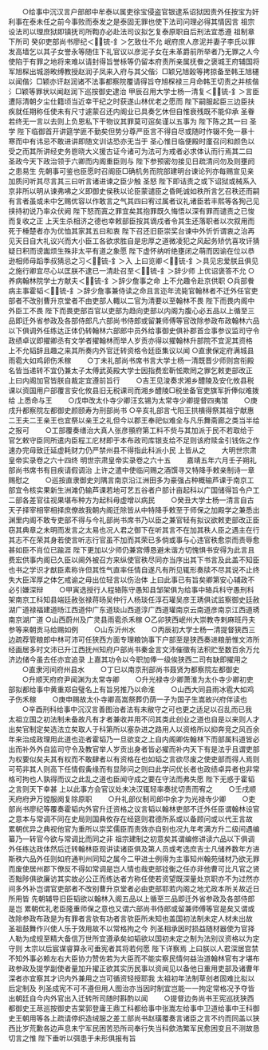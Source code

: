 <!-- { "loadSidebar": true } -->
　　○给事中沉汉言户部郎中牟泰以属吏徐宝侵盗官银逮系诏狱因责外任按宝为奸利事在泰未任之前今事败而泰发之是泰固无罪也使下法司问理必得其情因言  祖宗设法司以理庶狱即镇抚司所鞫亦必赴法司议拟乞复泰原职自后刑法宜悉遵  祖制章下所司  癸卯吏部尚书廖纪＜锍-釒＞乞致仕不允  岷府庶人彦泥并妻子李氏以罪发高墙乞以其子女誉永等随住下礼官议以彦泥子女在未革爵前所举者乃无罪之人今使陷于有罪之地将来难以请封得旨誉栐等仍留本府责所亲属抚餋之褒城王府辅国将军旭棎出城游畋缚教授赵润子凤来入府与其父偕氵□颖兄旭榖等拷掠备至韩王旭櫏以闻偕氵□颖亦讦赵润诸不法事都察院覆请得旨夺旭棎禄三月命韩王切责之并核偕氵□颖等罪状以闻赵润下巡按御史逮治  甲辰召用大学士杨一清复＜锍-釒＞言臣遭际清朝夕尘仕籍顷当近幸干纪之时获遂山林优老之愿而  陛下嗣服起臣三边臣扶疾就任期称任使未有尺寸遽蒙召还内阁业已具奏乞休但自惟衰残既不能仰承  圣眷若终无一言以去则上负恩私下干物议其罪莫可逭矣谨以五事为  陛下陈之其一曰  圣学  陛下临御首开讲筵学匪不勤矣但势分尊严臣言不得自尽或随时作辍不免一暴十寒而中有讳忌不敢进讲即随文训诂恐亦无当于  圣心惟日临便殿时廑召问和颜色以受之而其所讲经史务鬯晓大义援古证今诸可为法可为戒者必求体认而行焉其二曰  圣政今天下政治领于六卿而内阁重臣则与  陛下参预密勿接见日疏清问勿及则壅阏之患易生  先朝事可鉴也臣愿时召阁臣□确机务而院部建明台谏论列亦每赐宣见亲加质问听其尽言其三曰听言诸进谏之臣少触  圣怒  陛下即诘责之或下诏狱或械系入京非所以明从谏弗咈之义即御史侯秩以论臣蒙谴臣之昏眊诚如秩所言乞召秩还而嗣有言者虽或未中乞赐优容以作敢言之气其四曰宥过属者议礼诸臣若丰熙等各狥己见挟持初说乃率众伏阙  陛下怒而寘之罪宜矣其抱罪既久悔悟以深有罪而谴责之已悛而复收之正  上天生杀相济之德也幸敕部臣按其谪戍者令其生还落职者以次叙用而死于棰楚者亦为优恤其家其五曰和衷  陛下召还旧臣崇奖台谏中外忻忻谓衷之治再见天日自大礼议兴而大小臣工各欲求胜自是忠厚之道微凌犯之风起务矫伉喜攻讦猜疑日积而谤讟烦生殊非太平有道之象愿  陛下虚怀纳听绝壅闭之萌而因谕在位以恭逊相师毋蹈季叔猜忌之习＜锍-釒＞入  上曰览卿＜锍-釒＞具见忠爱朕且俱见之施行卿宜尽心以匡朕不逮已一清赴召至＜锍-釒＞辞少师  上优诏褒答不允
○养病翰林院学士方献夫＜锍-釒＞辞少詹事之命  上不允趣令赴京供职
○兵部餋病主事霍韬＜锍-釒＞辞少詹事兼侍读之命且言迩年流毙官翰林者不迁外任官吏部者不改别曹升京堂者不由吏部人輙以二官为清要以至翰林不畏  陛下而畏内阁中外臣工不畏  陛下而畏吏部百官以吏部为趋向吏部以内阁为腹心必五品以上循至三品即迁外省参政及各部侍郎凡六部尚书侍郎或留兼师傅等官改除参政布政翰林六品以下俱调外任练达正体仍转翰林六部郎中员外给事御史俱补郡首佥事参议监司守令政绩卓议即擢卿丞有文学者擢翰林而举人岁贡亦得以擢翰林升部院不宜泥其资格  上不允韬辞且趣之来其所奏内外官迁转资格令廷臣集议以闻
○直隶保定府满城县雨雹大如鸡卵伤禾稼
　　○丁未礼部尚书席书言大学士杨一清既晋少师则宫衔殿名皆当递转不宜仍兼太子太傅武英殿大学士因指费宏靳恡欺罔之罪乞敕吏部改正  上曰内阁加官皆朕自裁定宜遵前旨行
　　○吉王见浚奏求湘乡醴陵及安化攸县税课以资国用户部覆言安化攸县旧无税课司而湘乡醴陵□税坐备官吏旗军折俸似难拨给  上悉命与王
　　○戊申改太仆寺少卿汪玄锡为太常寺少卿提督四夷馆
　　○庚戌升都察院左都御史颜颐寿为刑部尚书
○辛亥礼部言弋阳王拱樻得祭其祖宁献惠二王夫二王亲王也宜祭以亲王之礼但今以郡王奉祀似难全与凡乐舞斋廊之类当半给之报可
　　○工部覆奏缮治大真人张彦頨府第工料不赀与其加派于民不若取给于官乞敕守臣同所遣内臣程工庀材即于本布政司库银支给不足则该府赎金引钱佐之作速办完毋致迁延虚耗财力仍严禁州县不得指此科派小民  上皆从之
　　大明世宗肃皇帝实录卷之六十四终
明世宗肃皇帝实录卷之六十五
　　嘉靖五年六月壬子朔礼部尚书席书有目疾请假调治  上许之遣中使临问赐之酒馔寻又特降手敕亲制诗一章赐慰之
　　○巡按直隶御史刘隅言南京沿江洲田多为豪强占种概输芦课于南京工部宜令核实果新生洲滩仍输芦课若地可艺五谷者户部计亩起科以广国储得旨令户工二部各差官往视果堪布种方为起科毋虚增以病民
　　○癸丑大学士杨一清言自古天子择宰相宰相择庶僚故我朝内阁迁除皆从中特降手敕至于师保之加殿学之兼悉出渊里内阁不敢专吏部不得与今礼部尚书席书乃以臣之兼官轻有拟议欲敕吏部改正臣窃其典章之未明而发言之太易也况人君之御下在听其言不在加其秩人臣之遇主在行其志不在荣其身若使言听志行官虽不加而其荣已多倘或事与心违官秩愈崇而责辱愈甚如臣不肖位已踰涯  陛下更加以少师仍兼宫傅恳避未谐方切愧惧书安得为此言且费宏供事内阁已久臣以阃外被召方来纵使官秩尽同亦当序出其下书言及此盖不知臣也书之学识才猷臣素称许但其性气直率任情自遂凡有所见辄形奏牍不尽其说不止终失大臣浑厚之体乞戒谕之毋出位轻言以伤治体  上曰此事已有旨矣卿第安心辅政不必引嫌深辩
　　○甲寅选授行人程辂陈守愚知县邹架俱为给事中辂兵科守愚刑科架南京工科知县端廷赦张禄蒋旸吴仲行人杨琰任淳石瓘吴彦王琇俱试监察御史廷赦湖广道禄福建道旸江西道仲广东道琰山西道淳广西道瓘南京云南道彦南京江西道琇南京湖广道
○山西蔚州及广灵县雨雹杀禾稼
○乙卯狭西岷州大崇教寺剌麻班丹夫参等来朝贡马给赐如例
　　○山东沂州水
　　○丙辰初大学士杨一清提督狭西三边疏荐管粮郎中林可沛可任狭西方面专理粮饷事下户部至是狭西奏进粮册惟文沛所经画居多时文沛已升江西抚州知府户部尚书秦金言文沛催徵有法积贮至数百余万允济边储今虽去任亦宜追录  上嘉其功令以今职加俸一级俟狭西二司有缺即擢用之
　　○直隶河间府州县水
　　○丁巳以南京刑部尚书聂贤为都察院左都御史
　　○升顺天府府尹闻渊为太常寺卿
　　○升光禄寺少卿萧淮为太仆寺少卿初吏部拟都给事中黄重郑自璧名上有旨另推乃以命淮
　　○山西大同县雨冰雹大如鸡子伤禾稼
　　○庚申赐故太仆寺卿高嵩祭葬仍荫一子为国子生嵩故兴府伴读也
　　○辛酉刑科给事中沉汉言善图治者法有未敝守之可也更之适足以召乱而已我  太祖立国之初法制未备故凡有才者兼收并用不问其类此创业之道也自是以来则人才出矣官制定矣选法立矣取人于科第所以塞杂进之路用人以资格所以抑奔竞之风百余年来治成政理用此道也迩者霍韬乃一旦欲变之上自内阁卿佐翰林下而部属科道皆必出而补外外自监司守令及教官举人岁贡出身者皆必擢而补内天下有是法乎且谓吏部为权要似矣夫其有权而不敢肆者以有资格在也如韬之言欲尽废之使吏部而得人焉则可苟非其人则高下任情假夤缘而有显陟问之则曰此学问优长者也政绩卓异者也非常格可拘也人孰得而议之此乱之道也臣闻守成之要在守法而弗失愿  陛下无惑于霍韬之言则天下幸甚  上以此事方会官议处未决汉辄轻率奏扰切责而宥之
　　○壬戌顺天府府尹万镗服阕复除原职
　　○升礼部仪制司郎中余才为光禄寺少卿
　　○吏部尚书廖纪等覆奏霍韬内外官升迁资格之议言韬以翰林吏部不迁外任臣谓翰林设官之意本与常调不同在史局则国典攸存在经筵则君德所系或以备顾问或以代王言故  累朝优异之典视他官为重所以崇奖儒臣而责效亦自别也况九年考满方升二级间遇编纂乃一转官今欲与常调比而同之非  祖宗建制之初意矣其谓编修讲读六品以下俱调外任练达政体然后迁转翰林臣观讲读诸臣俱及第人员或考选庶吉士凡储养数年方进斯秩六品外任则如府通判州同知之属今二甲进士例得为主事知州翰苑储材乃欲无罪而废使居州郡下僚反不得如常调是岂人情也哉吏部铨衡之任亦非他曹可比凡官之贤否黜陟俱欲廉访其实故必公正而练达者方称任使若资望既深量处京职亦不为过然亦间多外补岂谓官吏部者不改别曹升京堂者必由吏部耶若内阁之地尤政本所关故近日所用皆  先朝辅导旧臣韬欲以翰林入阁五品以上循至三品即迁外省参政及各部侍郎是岂  累朝优礼老臣隆重师保之意也又谓六部尚书侍郎或留兼师傅等官是矣又谓或改除参政布政是为有罪者言欤有功者言欤臣所未知也盖国初法制未定人材未出故  圣祖鼓舞作兴使人乐于效用故不以常格拘之今  列圣相承因时损益随材器使为官择人勒为成规至精大备信万世所宜遵承矣如韬欲以国初未定之制为法别议资格以为定守则  太宗以后宸谋睿算永可垂宪者其将若何愿  陛下详察焉  上曰朕以人君深居宫禁不知外事必赖左右大臣协力赞佐若为大臣而不能实察民情何益治道翰林官有才堪布政参政及提学副使者量加升擢正欲其实历民事以资闻见以备他日重用吏部及诸曹年深者亦宜察其才识内外兼用之岂可循资轻授耶我  太祖初年法制草创者固难比拟以后定制及  列圣成宪不可不遵但用人图治亦当因时制宜岂能一一拘定常格况予夺皆出朝廷自今内外官出入迁转所司随时斟酌以闻
　　○提督边务尚书王宪巡抚狭西都御史王荩巡按御史吉棠郭登庸王鼎工科都给事中张嵩左给事中卫道给事中王科御史王朝用等各上疏请停织造绒服之差工部尚书赵璜覆奏言诸臣之言不约而同盖以狭西比岁荒歉各边声息未宁军民困苦恐所司奉行失当科歛浩繁军民愈困变且不测故恳切言之惟  陛下垂听以弭患于未形俱报有旨
